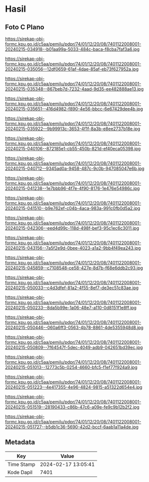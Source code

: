 # Hasil

## Foto C Plano

https://sirekap-obj-formc.kpu.go.id/c5aa/pemilu/pdpr/74/01/12/20/08/7401122008001-20240215-034918--b01aa99a-5033-484c-baca-f8cba7faf3a6.jpg

https://sirekap-obj-formc.kpu.go.id/c5aa/pemilu/pdpr/74/01/12/20/08/7401122008001-20240215-035056--12df0659-61af-4dae-85af-eb73f627952a.jpg

https://sirekap-obj-formc.kpu.go.id/c5aa/pemilu/pdpr/74/01/12/20/08/7401122008001-20240215-035348--867beb7d-7232-4aad-9d35-ee482888ae13.jpg

https://sirekap-obj-formc.kpu.go.id/c5aa/pemilu/pdpr/74/01/12/20/08/7401122008001-20240215-035651--416d4982-f890-4e56-bbcc-6e67429dee4b.jpg

https://sirekap-obj-formc.kpu.go.id/c5aa/pemilu/pdpr/74/01/12/20/08/7401122008001-20240215-035922--9b99913c-3653-4f1f-8a3b-e8ee2737b18e.jpg

https://sirekap-obj-formc.kpu.go.id/c5aa/pemilu/pdpr/74/01/12/20/08/7401122008001-20240215-040106--872185e1-cb55-450b-821d-ef40eca05398.jpg

https://sirekap-obj-formc.kpu.go.id/c5aa/pemilu/pdpr/74/01/12/20/08/7401122008001-20240215-040712--9345ad0a-9458-487c-9c0b-947085047e6b.jpg

https://sirekap-obj-formc.kpu.go.id/c5aa/pemilu/pdpr/74/01/12/20/08/7401122008001-20240215-041238--1e7bbb96-4f7e-4f90-8176-1e476e54986c.jpg

https://sirekap-obj-formc.kpu.go.id/c5aa/pemilu/pdpr/74/01/12/20/08/7401122008001-20240215-041510--b9e762ef-c04b-4aca-983a-991c0fb0d5a2.jpg

https://sirekap-obj-formc.kpu.go.id/c5aa/pemilu/pdpr/74/01/12/20/08/7401122008001-20240215-042306--eed4d99c-118d-498f-bef3-95c1ec6c3011.jpg

https://sirekap-obj-formc.kpu.go.id/c5aa/pemilu/pdpr/74/01/12/20/08/7401122008001-20240215-043156--7a5f2e9d-0bee-4023-a1a2-9bb4f49ea243.jpg

https://sirekap-obj-formc.kpu.go.id/c5aa/pemilu/pdpr/74/01/12/20/08/7401122008001-20240215-045859--c7108548-ce58-427e-8d7b-f68e6ddb2c93.jpg

https://sirekap-obj-formc.kpu.go.id/c5aa/pemilu/pdpr/74/01/12/20/08/7401122008001-20240215-050033--c4d3dfef-81a2-4f55-8ef7-de3ec51c83ae.jpg

https://sirekap-obj-formc.kpu.go.id/c5aa/pemilu/pdpr/74/01/12/20/08/7401122008001-20240215-050233--8da5b99e-1a06-48e7-a110-0d8151f1e8ff.jpg

https://sirekap-obj-formc.kpu.go.id/c5aa/pemilu/pdpr/74/01/12/20/08/7401122008001-20240215-050446--060a6ff3-0563-4b78-8861-4de5355948d8.jpg

https://sirekap-obj-formc.kpu.go.id/c5aa/pemilu/pdpr/74/01/12/20/08/7401122008001-20240215-050809--7f64547f-5dec-4049-adb9-042651bd39ec.jpg

https://sirekap-obj-formc.kpu.go.id/c5aa/pemilu/pdpr/74/01/12/20/08/7401122008001-20240215-051013--12773c5b-0254-4660-bfc5-f1ef77f924a9.jpg

https://sirekap-obj-formc.kpu.go.id/c5aa/pemilu/pdpr/74/01/12/20/08/7401122008001-20240215-051223--4e417355-4e96-4824-9815-a51322d654e4.jpg

https://sirekap-obj-formc.kpu.go.id/c5aa/pemilu/pdpr/74/01/12/20/08/7401122008001-20240215-051519--28190433-c86b-47c6-a09e-fe9c9b12b2f2.jpg

https://sirekap-obj-formc.kpu.go.id/c5aa/pemilu/pdpr/74/01/12/20/08/7401122008001-20240215-051727--b5db1c36-5690-42d2-bccf-6aab1a11a4de.jpg


## Metadata

| Key        | Value               |
| ---------- | ------------------- |
| Time Stamp | 2024-02-17 13:05:41 |
| Kode Dapil | 7401                |




